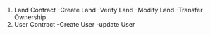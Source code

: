 1. Land Contract
 	-Create Land
 	-Verify Land
	-Modify Land
	-Transfer Ownership
2. User Contract
	-Create User
	-update User